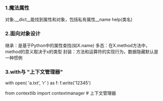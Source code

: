 ### 1.魔法属性
对象.__dict__能找到属性和对象，包括私有属性__name
help(类名)

### 2.面向对象设计
继承：是基于Python中的属性查找(如X.name)
多态：在X.method方法中，method的意义取决于x的类型
封装：方法和运算符的实现行为，数据隐藏默认是一种惯例


### 3.with与 "上下文管理器"
with open( 'a.txt', 'r' ) as f:
    f.write('12345')

from contextlib import contextmanager  # 上下文管理器


